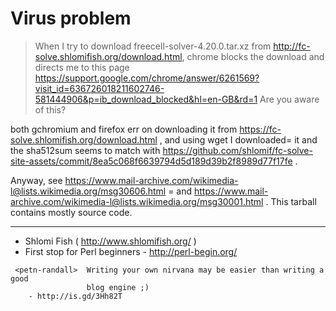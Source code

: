 # Virus problem

> When I try to download freecell-solver-4.20.0.tar.xz from
> http://fc-solve.shlomifish.org/download.html, chrome blocks the download
> and directs me to this page
> https://support.google.com/chrome/answer/6261569?visit_id=636726018211602746-581444906&p=ib_download_blocked&hl=en-GB&rd=1
> Are you aware of this?

both gchromium and firefox err on downloading it from
https://fc-solve.shlomifish.org/download.html , and using wget I downloaded=
 it
and the sha512sum seems to match with
https://github.com/shlomif/fc-solve-site-assets/commit/8ea5c068f6639794d5d189d39b2f8989d77f17fe
.

Anyway, see
https://www.mail-archive.com/wikimedia-l@lists.wikimedia.org/msg30606.html =
and
https://www.mail-archive.com/wikimedia-l@lists.wikimedia.org/msg30001.html .
This tarball contains mostly source code.



--------

- Shlomi Fish ( http://www.shlomifish.org/ )
- First stop for Perl beginners - http://perl-begin.org/

```
 <petn-randall>  Writing your own nirvana may be easier than writing a good
                 blog engine ;)
    ­- http://is.gd/3Hh82T
```

